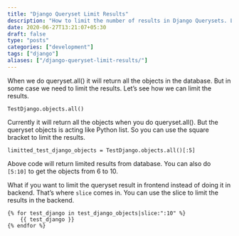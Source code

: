 ```yaml
---
title: "Django Queryset Limit Results"
description: "How to limit the number of results in Django Querysets. Limit queryset results in Django template."
date: 2020-06-27T13:21:07+05:30
draft: false
type: "posts"
categories: ["development"]
tags: ["django"]
aliases: ["/django-queryset-limit-results/"]
---
```

When we do queryset.all() it will return all the objects in the database. But in some case we need to limit the results. Let’s see how we can limit the results. 

```
TestDjango.objects.all() 
```

Currently it will return all the objects when you do queryset.all(). But the queryset objects is acting like Python list. So you can use the square bracket to limit the results.

```
limitted_test_django_objects = TestDjango.objects.all()[:5]
```

Above code will return limited results from database. You can also do `[5:10]` to get the objects from 6 to 10.

What if you want to limit the queryset result in frontend instead of doing it in backend. That’s where `slice` comes in. You can use the slice to limit the results in the backend.

```
{% for test_django in test_django_objects|slice:":10" %}
    {{ test_django }}
{% endfor %}
```